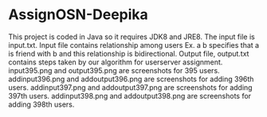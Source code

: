 # AssignOSN-Deepika
This project is coded in Java so it requires JDK8 and JRE8.
The input file is input.txt. 
Input file contains relationship among users Ex. a b specifies that a is friend with b and this relationship is bidirectional. 
Output file, output.txt contains steps taken by our algorithm for userserver assignment. 
input395.png and output395.png are screenshots for 395 users. 
addinput396.png and addoutput396.png are screenshots for adding 396th users. 
addinput397.png and addoutput397.png are screenshots for adding 397th users. 
addinput398.png and addoutput398.png are screenshots for adding 398th users.
